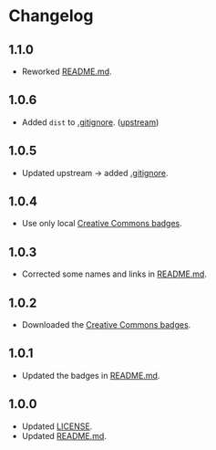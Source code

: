 # Changelog

## 1.1.0

- Reworked [README.md](./README.md).

## 1.0.6

- Added `dist` to [.gitignore](./.gitignore). ([upstream](https://github.com/EsotericTemplates/template-repository))

## 1.0.5

- Updated upstream $\rightarrow$ added [.gitignore](./.gitignore).

## 1.0.4

- Use only local [Creative Commons badges](./.assets/images/icons/cc/).

## 1.0.3

- Corrected some names and links in [README.md](./README.md).

## 1.0.2

- Downloaded the [Creative Commons badges](./.assets/images/icons/cc/).

## 1.0.1

- Updated the badges in [README.md](./README.md).

## 1.0.0

- Updated [LICENSE](./LICENSE).
- Updated [README.md](./README.md).
